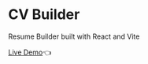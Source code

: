 # CV Builder

Resume Builder built with React and Vite

[Live Demo](https://cv-lime-eight.vercel.app/)👈
